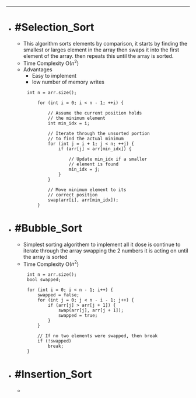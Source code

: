 
---
- # #Selection_Sort
	- This algorithm sorts elements by comparison, it starts by finding the smallest or larges element in the array then swaps it into the first element of the array. then repeats this until the array is sorted.
	- Time Complexity O($n^2$)
	- Advantages
		- Easy to implement
		- low number of memory writes
```
		int n = arr.size();
		
		    for (int i = 0; i < n - 1; ++i) {
		
		        // Assume the current position holds
		        // the minimum element
		        int min_idx = i;
		
		        // Iterate through the unsorted portion
		        // to find the actual minimum
		        for (int j = i + 1; j < n; ++j) {
		            if (arr[j] < arr[min_idx]) {
		
		                // Update min_idx if a smaller
		                // element is found
		                min_idx = j; 
		            }
		        }
		
		        // Move minimum element to its
		        // correct position
		        swap(arr[i], arr[min_idx]);
		    }
```

- # #Bubble_Sort 
	- Simplest sorting algorithem to implement all it dose is continue to iterate through the array swapping the 2 numbers it is acting on until the array is sorted
	- Time Complexity O($n^2$)
```
		int n = arr.size();
	    bool swapped;
	  
	    for (int i = 0; i < n - 1; i++) {
	        swapped = false;
	        for (int j = 0; j < n - i - 1; j++) {
	            if (arr[j] > arr[j + 1]) {
	                swap(arr[j], arr[j + 1]);
	                swapped = true;
	            }
	        }
	      
	        // If no two elements were swapped, then break
	        if (!swapped)
	            break;
		}
```

- # #Insertion_Sort
	- 